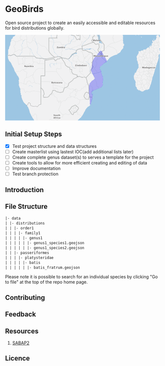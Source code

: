 # GeoBirds

Open source project to create an easily accessible and editable resources for bird distributions globally.

![Sample of data](assets/images/sample.png)

## Initial Setup Steps

- [x] Test project structure and data structures
- [ ] Create masterlist using lastest IOC(add additional lists later)
- [ ] Create complete genus dataset(s) to serves a template for the project
- [ ] Create tools to allow for more efficient creating and editing of data
- [ ] Improve documentation
- [ ] Test branch protection

## Introduction

## File Structure

```
|- data
| |- distributions
| | |- order1
| | | |- family1
| | | | |- genus1
| | | | | |- genus1_species1.geojson
| | | | | |- genus1_species2.geojson
| | |- passeriformes
| | | |- platysteridae
| | | | |- batis
| | | | | |- batis_fratrum.geojson
```

Please note it is possible to search for an individual species by clicking "Go to file" at the top of the repo home page.

## Contributing

## Feedback

## Resources

1. [SABAP2](resources/sabap2/sabap2.md)

## Licence

